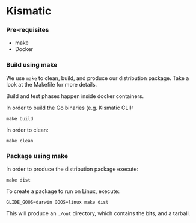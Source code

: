 # Kismatic

### Pre-requisites
- make
- Docker

### Build using make
We use `make` to clean, build, and produce our distribution package. Take a look at the Makefile for more details.

Build and test phases happen inside docker containers.

In order to build the Go binaries (e.g. Kismatic CLI):
```
make build
```

In order to clean:
```
make clean
```

### Package using make

In order to produce the distribution package execute:
```
make dist
```

To create a package to run on Linux, execute:

```
GLIDE_GOOS=darwin GOOS=linux make dist
```

This will produce an `./out` directory, which contains the bits, and a tarball.
